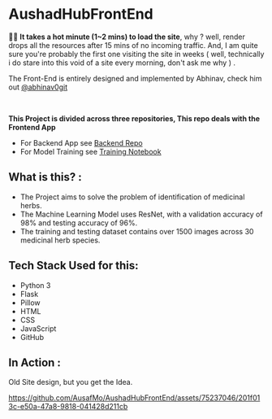 # AushadHubFrontEnd
🙋‍♂️
**It takes a hot minute (1~2 mins) to load the site**, why ? well, render drops all the resources after 15 mins of no incoming traffic. And, I am quite sure you're probably the first one visiting the site in weeks  ( well, technically i do stare into this void of a site every morning, don't ask me why ) .
<br>

The Front-End is entirely designed and implemented by Abhinav, check him out [@abhinav0git]( https://github.com/abhinav0git)

<br>

**This Project is divided across three repositories, This repo deals with the Frontend App**
<br>
- For Backend App see <a href = "https://github.com/AusafMo/AushadhHubCloudModel/tree/main"> Backend Repo </a>
- For Model Training see <a href = "https://github.com/AusafMo/NoteBook-Medicinal-Herb-Model-ResNet"> Training Notebook </a>
## What is this? :
- The Project aims to solve the problem of identification of medicinal herbs.
- The Machine Learning Model uses ResNet, with a validation accuracy of 98% and testing accuracy of 96%.
- The training and testing dataset contains over 1500 images across 30 medicinal herb species.

## Tech Stack Used for this:
  * Python 3
  * Flask
  * Pillow
  * HTML
  * CSS
  * JavaScript
  * GitHub <br>

## In Action :
    
Old Site design, but you get the Idea.
<br>


https://github.com/AusafMo/AushadHubFrontEnd/assets/75237046/201f013c-e50a-47a8-9818-041428d211cb

